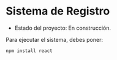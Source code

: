 <h1>Sistema de Registro</h1>

- Estado del proyecto: En construcción.


Para ejecutar el sistema, debes poner:

```npm install react```
